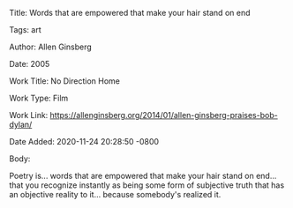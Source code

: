 Title:  Words that are empowered that make your hair stand on end

Tags:   art

Author: Allen Ginsberg

Date:   2005

Work Title: No Direction Home

Work Type: Film

Work Link: https://allenginsberg.org/2014/01/allen-ginsberg-praises-bob-dylan/

Date Added: 2020-11-24 20:28:50 -0800

Body: 

Poetry is... words that are empowered that make your hair stand on end... that you recognize instantly as being some form of subjective truth that has an objective reality to it... because somebody's realized it. 

